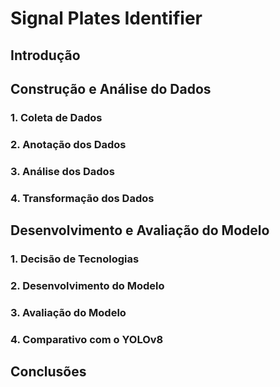 # Signal Plates Identifier

## Introdução

## Construção e Análise do Dados
### 1. Coleta de Dados

### 2. Anotação dos Dados

### 3. Análise dos Dados

### 4. Transformação dos Dados

## Desenvolvimento e Avaliação do Modelo

### 1. Decisão de Tecnologias

### 2. Desenvolvimento do Modelo

### 3. Avaliação do Modelo

### 4. Comparativo com o YOLOv8

## Conclusões
